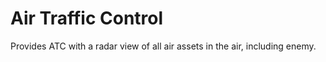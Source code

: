 
# Air Traffic Control

Provides ATC with a radar view of all air assets in the air, including enemy.